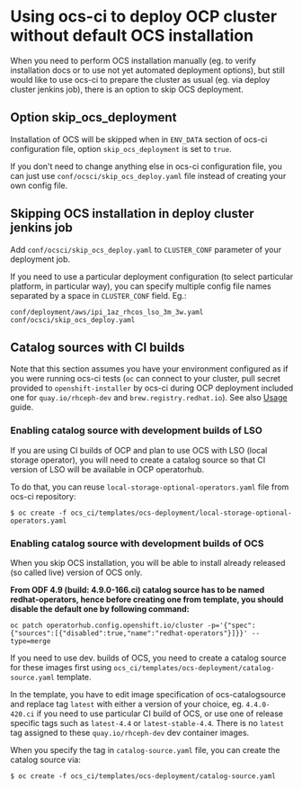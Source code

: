 # Using ocs-ci to deploy OCP cluster without default OCS installation

When you need to perform OCS installation manually (eg. to verify installation
docs or to use not yet automated deployment options), but still would like to
use ocs-ci to prepare the cluster as usual (eg. via deploy cluster jenkins
job), there is an option to skip OCS deployment.

## Option skip_ocs_deployment

Installation of OCS will be skipped when in `ENV_DATA` section of ocs-ci
configuration file, option `skip_ocs_deployment` is set to `true`.

If you don't need to change anything else in ocs-ci configuration file, you
can just use `conf/ocsci/skip_ocs_deploy.yaml` file instead of creating your
own config file.

## Skipping OCS installation in deploy cluster jenkins job

Add `conf/ocsci/skip_ocs_deploy.yaml` to `CLUSTER_CONF` parameter of your
deployment job.

If you need to use a particular deployment configuration (to select
particular platform, in particular way), you can specify multiple config file
names separated by a space in `CLUSTER_CONF` field. Eg.:

```
conf/deployment/aws/ipi_1az_rhcos_lso_3m_3w.yaml conf/ocsci/skip_ocs_deploy.yaml
```

## Catalog sources with CI builds

Note that this section assumes you have your environment configured as if you
were running ocs-ci tests (`oc` can connect to your cluster, pull secret
provided to `openshift-installer` by ocs-ci during OCP deployment included one
for `quay.io/rhceph-dev` and `brew.registry.redhat.io`).
See also [Usage](/usage.md) guide.

### Enabling catalog source with development builds of LSO

If you are using CI builds of OCP and plan to use OCS with LSO (local storage
operator), you will need to create a catalog source so that CI version of LSO
will be available in OCP operatorhub.

To do that, you can reuse `local-storage-optional-operators.yaml` file from
ocs-ci repository:

```
$ oc create -f ocs_ci/templates/ocs-deployment/local-storage-optional-operators.yaml
```

### Enabling catalog source with development builds of OCS

When you skip OCS installation, you will be able to install already released
(so called live) version of OCS only.

**From ODF 4.9 (build: 4.9.0-166.ci) catalog source has to be named redhat-operators, hence before
creating one from template, you should disable the default one by following
command:**

```console
oc patch operatorhub.config.openshift.io/cluster -p='{"spec":{"sources":[{"disabled":true,"name":"redhat-operators"}]}}' --type=merge
```

If you need to use dev. builds of OCS, you need to create a catalog source for
these images first using
``ocs_ci/templates/ocs-deployment/catalog-source.yaml`` template.

In the template, you have to edit image specification of ocs-catalogsource
and replace tag `latest` with either a version of your choice, eg.
`4.4.0-420.ci` if you need to use particular CI build of OCS, or use one of
release specific tags such as `latest-4.4` or `latest-stable-4.4`.
There is no `latest` tag assigned to these `quay.io/rhceph-dev` dev container
images.

When you specify the tag in ``catalog-source.yaml`` file, you can create the
catalog source via:

```
$ oc create -f ocs_ci/templates/ocs-deployment/catalog-source.yaml
```
